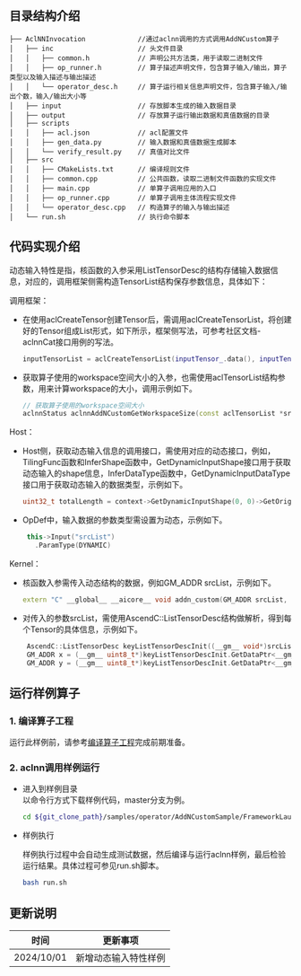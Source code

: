 ## 目录结构介绍
```
├── AclNNInvocation             //通过aclnn调用的方式调用AddNCustom算子
│   ├── inc                     // 头文件目录
│   │   ├── common.h            // 声明公共方法类，用于读取二进制文件
│   │   ├── op_runner.h         // 算子描述声明文件，包含算子输入/输出，算子类型以及输入描述与输出描述
│   │   └── operator_desc.h     // 算子运行相关信息声明文件，包含算子输入/输出个数，输入/输出大小等
│   ├── input                   // 存放脚本生成的输入数据目录
│   ├── output                  // 存放算子运行输出数据和真值数据的目录
│   ├── scripts
│   │   ├── acl.json            // acl配置文件
│   │   ├── gen_data.py         // 输入数据和真值数据生成脚本
│   │   └── verify_result.py    // 真值对比文件
│   ├── src
│   │   ├── CMakeLists.txt      // 编译规则文件
│   │   ├── common.cpp          // 公共函数，读取二进制文件函数的实现文件
│   │   ├── main.cpp            // 单算子调用应用的入口
│   │   ├── op_runner.cpp       // 单算子调用主体流程实现文件
│   │   └── operator_desc.cpp   // 构造算子的输入与输出描述
│   └── run.sh                  // 执行命令脚本
```
## 代码实现介绍
动态输入特性是指，核函数的入参采用ListTensorDesc的结构存储输入数据信息，对应的，调用框架侧需构造TensorList结构保存参数信息，具体如下：

调用框架：

- 在使用aclCreateTensor创建Tensor后，需调用aclCreateTensorList，将创建好的Tensor组成List形式，如下所示，框架侧写法，可参考社区文档-aclnnCat接口用例的写法。

   ```cpp
   inputTensorList = aclCreateTensorList(inputTensor_.data(), inputTensor_.size());
   ```

- 获取算子使用的workspace空间大小的入参，也需使用aclTensorList结构参数，用来计算workspace的大小，调用示例如下。
   ```cpp
   // 获取算子使用的workspace空间大小
   aclnnStatus aclnnAddNCustomGetWorkspaceSize(const aclTensorList *srcList, const aclTensor *out, uint64_t *workspaceSize, aclOpExecutor **executor);
   ```

Host：

- Host侧，获取动态输入信息的调用接口，需使用对应的动态接口，例如，TilingFunc函数和InferShape函数中，GetDynamicInputShape接口用于获取动态输入的shape信息，InferDataType函数中，GetDynamicInputDataType接口用于获取动态输入的数据类型，示例如下。
   ```cpp
  uint32_t totalLength = context->GetDynamicInputShape(0, 0)->GetOriginShape().GetShapeSize();
   ```

- OpDef中，输入数据的参数类型需设置为动态，示例如下。
   ```cpp
    this->Input("srcList")
      .ParamType(DYNAMIC)
   ```

Kernel：

- 核函数入参需传入动态结构的数据，例如GM_ADDR srcList，示例如下。
   ```cpp
  extern "C" __global__ __aicore__ void addn_custom(GM_ADDR srcList, GM_ADDR z, GM_ADDR workspace, GM_ADDR tiling)
   ```

- 对传入的参数srcList，需使用AscendC::ListTensorDesc结构做解析，得到每个Tensor的具体信息，示例如下。
   ```cpp
    AscendC::ListTensorDesc keyListTensorDescInit((__gm__ void*)srcList);
    GM_ADDR x = (__gm__ uint8_t*)keyListTensorDescInit.GetDataPtr<__gm__ uint8_t>(0);
    GM_ADDR y = (__gm__ uint8_t*)keyListTensorDescInit.GetDataPtr<__gm__ uint8_t>(1);
   ```

## 运行样例算子
### 1. 编译算子工程
运行此样例前，请参考[编译算子工程](../README.md#operatorcompile)完成前期准备。
### 2. aclnn调用样例运行

  - 进入到样例目录   
    以命令行方式下载样例代码，master分支为例。
    ```bash
    cd ${git_clone_path}/samples/operator/AddNCustomSample/FrameworkLaunch/AclNNInvocation
    ```
  - 样例执行

    样例执行过程中会自动生成测试数据，然后编译与运行aclnn样例，最后检验运行结果。具体过程可参见run.sh脚本。

    ```bash
    bash run.sh
    ```
## 更新说明
| 时间       | 更新事项                     |
| ---------- | ---------------------------- |
| 2024/10/01 | 新增动态输入特性样例 |